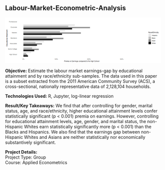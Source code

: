 
## Labour-Market-Econometric-Analysis 
![](https://github.com/tshrivas/Labour-Market-Econometric-Analysis/blob/master/Header.png)

**Objective:** Estimate the labour market earnings-gap by educational attainment and by race/ethnicity sub-samples. The data used in this paper is a subset extracted from the 2011 American Community Survey (ACS), a cross-sectional, nationally representative data of 2,128,104 households.

**Technologies Used:** R, Jupyter, log-linear regression

**Result/Key Takeaways:** We find that after controlling for gender, marital status, age, and race/ethnicity, higher educational attainment levels confer statistically significant (p < 0.001) premia on earnings. However, controlling for educational attainment levels, age, gender, and marital status, the non-Hispanic Whites earn statistically significantly more (p < 0.001) than the Blacks and Hispanics. We also find that the earnings gap between non-Hispanic Whites and Asians are neither statistically nor economically substantively significant. 

**Project Details:**<br/>
Project Type: Group <br/>
Course: Applied Econometrics   
